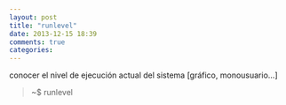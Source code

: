 ```yaml
---
layout: post
title: "runlevel"
date: 2013-12-15 18:39
comments: true
categories: 
---
```

conocer el nivel de ejecución actual del sistema [gráfico, monousuario...]

>~$ runlevel

